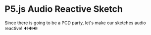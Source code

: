 # P5.js Audio Reactive Sketch
Since there is going to be a PCD party, let's make our sketches audio reactive! 🔊🔊🔊
